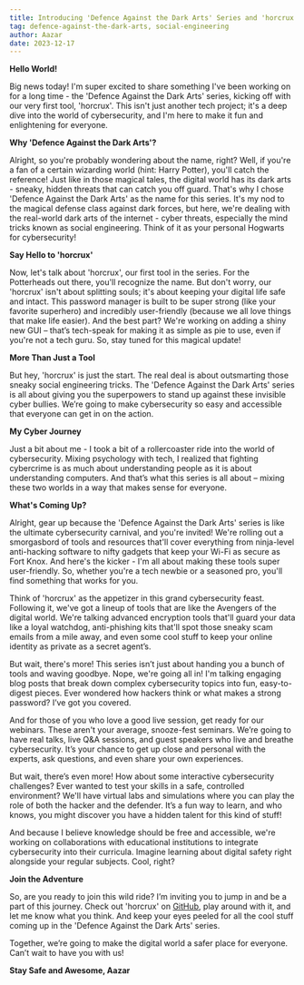 ```yaml
---
title: Introducing 'Defence Against the Dark Arts' Series and 'horcrux'
tag: defence-against-the-dark-arts, social-engineering
author: Aazar
date: 2023-12-17
---
```


**Hello World!**

Big news today! I'm super excited to share something I've been working on for a long time - the 'Defence Against the Dark Arts' series, kicking off with our very first tool, 'horcrux'. This isn't just another tech project; it's a deep dive into the world of cybersecurity, and I'm here to make it fun and enlightening for everyone.

**Why 'Defence Against the Dark Arts'?**

Alright, so you're probably wondering about the name, right? Well, if you're a fan of a certain wizarding world (hint: Harry Potter), you'll catch the reference! Just like in those magical tales, the digital world has its dark arts - sneaky, hidden threats that can catch you off guard. That's why I chose 'Defence Against the Dark Arts' as the name for this series. It's my nod to the magical defense class against dark forces, but here, we're dealing with the real-world dark arts of the internet - cyber threats, especially the mind tricks known as social engineering. Think of it as your personal Hogwarts for cybersecurity!

**Say Hello to 'horcrux'**

Now, let's talk about 'horcrux', our first tool in the series. For the Potterheads out there, you'll recognize the name. But don't worry, our 'horcrux' isn't about splitting souls; it's about keeping your digital life safe and intact. This password manager is built to be super strong (like your favorite superhero) and incredibly user-friendly (because we all love things that make life easier). And the best part? We're working on adding a shiny new GUI – that’s tech-speak for making it as simple as pie to use, even if you're not a tech guru. So, stay tuned for this magical update!

**More Than Just a Tool**

But hey, 'horcrux' is just the start. The real deal is about outsmarting those sneaky social engineering tricks. The 'Defence Against the Dark Arts' series is all about giving you the superpowers to stand up against these invisible cyber bullies. We’re going to make cybersecurity so easy and accessible that everyone can get in on the action.

**My Cyber Journey**

Just a bit about me - I took a bit of a rollercoaster ride into the world of cybersecurity. Mixing psychology with tech, I realized that fighting cybercrime is as much about understanding people as it is about understanding computers. And that’s what this series is all about – mixing these two worlds in a way that makes sense for everyone.

**What's Coming Up?**

Alright, gear up because the 'Defence Against the Dark Arts' series is like the ultimate cybersecurity carnival, and you're invited! We're rolling out a smorgasbord of tools and resources that'll cover everything from ninja-level anti-hacking software to nifty gadgets that keep your Wi-Fi as secure as Fort Knox. And here's the kicker - I'm all about making these tools super user-friendly. So, whether you're a tech newbie or a seasoned pro, you'll find something that works for you.

Think of 'horcrux' as the appetizer in this grand cybersecurity feast. Following it, we've got a lineup of tools that are like the Avengers of the digital world. We're talking advanced encryption tools that'll guard your data like a loyal watchdog, anti-phishing kits that'll spot those sneaky scam emails from a mile away, and even some cool stuff to keep your online identity as private as a secret agent’s.

But wait, there's more! This series isn’t just about handing you a bunch of tools and waving goodbye. Nope, we're going all in! I'm talking engaging blog posts that break down complex cybersecurity topics into fun, easy-to-digest pieces. Ever wondered how hackers think or what makes a strong password? I’ve got you covered.

And for those of you who love a good live session, get ready for our webinars. These aren't your average, snooze-fest seminars. We’re going to have real talks, live Q&A sessions, and guest speakers who live and breathe cybersecurity. It’s your chance to get up close and personal with the experts, ask questions, and even share your own experiences.

But wait, there’s even more! How about some interactive cybersecurity challenges? Ever wanted to test your skills in a safe, controlled environment? We'll have virtual labs and simulations where you can play the role of both the hacker and the defender. It’s a fun way to learn, and who knows, you might discover you have a hidden talent for this kind of stuff!

And because I believe knowledge should be free and accessible, we're working on collaborations with educational institutions to integrate cybersecurity into their curricula. Imagine learning about digital safety right alongside your regular subjects. Cool, right?

**Join the Adventure**

So, are you ready to join this wild ride? I’m inviting you to jump in and be a part of this journey. Check out 'horcrux' on [GitHub](https://github.com/44za12/horcrux), play around with it, and let me know what you think. And keep your eyes peeled for all the cool stuff coming up in the 'Defence Against the Dark Arts' series.

Together, we’re going to make the digital world a safer place for everyone. Can’t wait to have you with us!

**Stay Safe and Awesome,
Aazar**